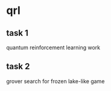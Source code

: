 # qrl
## task 1
quantum reinforcement learning work
## task 2
grover search for frozen lake-like game 
